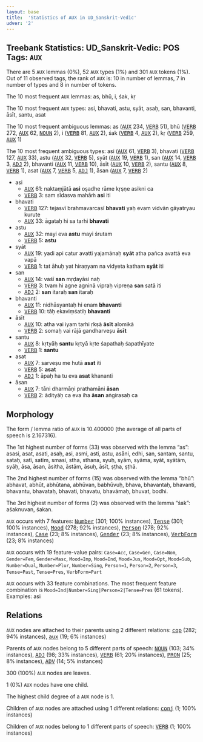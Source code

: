 ```yaml
---
layout: base
title:  'Statistics of AUX in UD_Sanskrit-Vedic'
udver: '2'
---
```


## Treebank Statistics: UD_Sanskrit-Vedic: POS Tags: `AUX`

There are 5 `AUX` lemmas (0%), 52 `AUX` types (1%) and 301 `AUX` tokens (1%).
Out of 11 observed tags, the rank of `AUX` is: 10 in number of lemmas, 7 in number of types and 8 in number of tokens.

The 10 most frequent `AUX` lemmas: as, bhū, i, śak, kṛ

The 10 most frequent `AUX` types:  asi, bhavati, astu, syāt, asaḥ, san, bhavanti, āsīt, santu, asat

The 10 most frequent ambiguous lemmas: as (<tt><a href="sa_vedic-pos-AUX.html">AUX</a></tt> 234, <tt><a href="sa_vedic-pos-VERB.html">VERB</a></tt> 51), bhū (<tt><a href="sa_vedic-pos-VERB.html">VERB</a></tt> 272, <tt><a href="sa_vedic-pos-AUX.html">AUX</a></tt> 62, <tt><a href="sa_vedic-pos-NOUN.html">NOUN</a></tt> 2), i (<tt><a href="sa_vedic-pos-VERB.html">VERB</a></tt> 81, <tt><a href="sa_vedic-pos-AUX.html">AUX</a></tt> 2), śak (<tt><a href="sa_vedic-pos-VERB.html">VERB</a></tt> 4, <tt><a href="sa_vedic-pos-AUX.html">AUX</a></tt> 2), kṛ (<tt><a href="sa_vedic-pos-VERB.html">VERB</a></tt> 259, <tt><a href="sa_vedic-pos-AUX.html">AUX</a></tt> 1)

The 10 most frequent ambiguous types:  asi (<tt><a href="sa_vedic-pos-AUX.html">AUX</a></tt> 61, <tt><a href="sa_vedic-pos-VERB.html">VERB</a></tt> 3), bhavati (<tt><a href="sa_vedic-pos-VERB.html">VERB</a></tt> 127, <tt><a href="sa_vedic-pos-AUX.html">AUX</a></tt> 33), astu (<tt><a href="sa_vedic-pos-AUX.html">AUX</a></tt> 32, <tt><a href="sa_vedic-pos-VERB.html">VERB</a></tt> 5), syāt (<tt><a href="sa_vedic-pos-AUX.html">AUX</a></tt> 19, <tt><a href="sa_vedic-pos-VERB.html">VERB</a></tt> 1), san (<tt><a href="sa_vedic-pos-AUX.html">AUX</a></tt> 14, <tt><a href="sa_vedic-pos-VERB.html">VERB</a></tt> 3, <tt><a href="sa_vedic-pos-ADJ.html">ADJ</a></tt> 2), bhavanti (<tt><a href="sa_vedic-pos-AUX.html">AUX</a></tt> 11, <tt><a href="sa_vedic-pos-VERB.html">VERB</a></tt> 10), āsīt (<tt><a href="sa_vedic-pos-AUX.html">AUX</a></tt> 10, <tt><a href="sa_vedic-pos-VERB.html">VERB</a></tt> 2), santu (<tt><a href="sa_vedic-pos-AUX.html">AUX</a></tt> 8, <tt><a href="sa_vedic-pos-VERB.html">VERB</a></tt> 1), asat (<tt><a href="sa_vedic-pos-AUX.html">AUX</a></tt> 7, <tt><a href="sa_vedic-pos-VERB.html">VERB</a></tt> 5, <tt><a href="sa_vedic-pos-ADJ.html">ADJ</a></tt> 1), āsan (<tt><a href="sa_vedic-pos-AUX.html">AUX</a></tt> 7, <tt><a href="sa_vedic-pos-VERB.html">VERB</a></tt> 2)


* asi
  * <tt><a href="sa_vedic-pos-AUX.html">AUX</a></tt> 61: naktaṃjātā <b>asi</b> oṣadhe rāme kṛṣṇe asikni ca
  * <tt><a href="sa_vedic-pos-VERB.html">VERB</a></tt> 3: sam sīdasva mahāṁ <b>asi</b> iti
* bhavati
  * <tt><a href="sa_vedic-pos-VERB.html">VERB</a></tt> 127: tejasvī brahmavarcasī <b>bhavati</b> yaḥ evam vidvān gāyatryau kurute
  * <tt><a href="sa_vedic-pos-AUX.html">AUX</a></tt> 33: āgataḥ hi sa tarhi <b>bhavati</b>
* astu
  * <tt><a href="sa_vedic-pos-AUX.html">AUX</a></tt> 32: mayi eva <b>astu</b> mayi śrutam
  * <tt><a href="sa_vedic-pos-VERB.html">VERB</a></tt> 5: <b>astu</b>
* syāt
  * <tt><a href="sa_vedic-pos-AUX.html">AUX</a></tt> 19: yadi api catur avattī yajamānaḥ <b>syāt</b> atha pañca avattā eva vapā
  * <tt><a href="sa_vedic-pos-VERB.html">VERB</a></tt> 1: tat āhuḥ yat hiraṇyam na vidyeta katham <b>syāt</b> iti
* san
  * <tt><a href="sa_vedic-pos-AUX.html">AUX</a></tt> 14: vaśī <b>san</b> mṛḍayāsi naḥ
  * <tt><a href="sa_vedic-pos-VERB.html">VERB</a></tt> 3: tvam hi agne agninā vipraḥ vipreṇa <b>san</b> satā iti
  * <tt><a href="sa_vedic-pos-ADJ.html">ADJ</a></tt> 2: <b>san</b> itaraḥ <b>san</b> itaraḥ
* bhavanti
  * <tt><a href="sa_vedic-pos-AUX.html">AUX</a></tt> 11: nidhāsyantaḥ hi enam <b>bhavanti</b>
  * <tt><a href="sa_vedic-pos-VERB.html">VERB</a></tt> 10: tāḥ ekaviṃśatiḥ <b>bhavanti</b>
* āsīt
  * <tt><a href="sa_vedic-pos-AUX.html">AUX</a></tt> 10: atha vai iyam tarhi ṛkṣā <b>āsīt</b> alomikā
  * <tt><a href="sa_vedic-pos-VERB.html">VERB</a></tt> 2: somaḥ vai rājā gandharveṣu <b>āsīt</b>
* santu
  * <tt><a href="sa_vedic-pos-AUX.html">AUX</a></tt> 8: kṛtyāḥ <b>santu</b> kṛtyā kṛte śapathaḥ śapathīyate
  * <tt><a href="sa_vedic-pos-VERB.html">VERB</a></tt> 1: <b>santu</b>
* asat
  * <tt><a href="sa_vedic-pos-AUX.html">AUX</a></tt> 7: sarveṣu me hutā <b>asat</b> iti
  * <tt><a href="sa_vedic-pos-VERB.html">VERB</a></tt> 5: <b>asat</b>
  * <tt><a href="sa_vedic-pos-ADJ.html">ADJ</a></tt> 1: āpaḥ ha tu eva <b>asat</b> khananti
* āsan
  * <tt><a href="sa_vedic-pos-AUX.html">AUX</a></tt> 7: tāni dharmāṇi prathamāni <b>āsan</b>
  * <tt><a href="sa_vedic-pos-VERB.html">VERB</a></tt> 2: ādityāḥ ca eva iha <b>āsan</b> aṅgirasaḥ ca

## Morphology

The form / lemma ratio of `AUX` is 10.400000 (the average of all parts of speech is 2.167316).

The 1st highest number of forms (33) was observed with the lemma “as”: asasi, asat, asati, asaḥ, asi, asmi, asti, astu, asāni, edhi, san, santam, santu, sataḥ, satī, satīm, smasi, stha, sthana, syuḥ, syām, syāma, syāt, syātām, syāḥ, āsa, āsan, āsitha, āstām, āsuḥ, āsīt, ṣṭha, ṣṭhā.

The 2nd highest number of forms (15) was observed with the lemma “bhū”: abhavat, abhūt, abhūtana, abhūvan, babhūvuḥ, bhava, bhavantaḥ, bhavanti, bhavantu, bhavataḥ, bhavati, bhavatu, bhavāmaḥ, bhuvat, bodhi.

The 3rd highest number of forms (2) was observed with the lemma “śak”: aśaknuvan, śakan.

`AUX` occurs with 7 features: <tt><a href="sa_vedic-feat-Number.html">Number</a></tt> (301; 100% instances), <tt><a href="sa_vedic-feat-Tense.html">Tense</a></tt> (301; 100% instances), <tt><a href="sa_vedic-feat-Mood.html">Mood</a></tt> (278; 92% instances), <tt><a href="sa_vedic-feat-Person.html">Person</a></tt> (278; 92% instances), <tt><a href="sa_vedic-feat-Case.html">Case</a></tt> (23; 8% instances), <tt><a href="sa_vedic-feat-Gender.html">Gender</a></tt> (23; 8% instances), <tt><a href="sa_vedic-feat-VerbForm.html">VerbForm</a></tt> (23; 8% instances)

`AUX` occurs with 19 feature-value pairs: `Case=Acc`, `Case=Gen`, `Case=Nom`, `Gender=Fem`, `Gender=Masc`, `Mood=Imp`, `Mood=Ind`, `Mood=Jus`, `Mood=Opt`, `Mood=Sub`, `Number=Dual`, `Number=Plur`, `Number=Sing`, `Person=1`, `Person=2`, `Person=3`, `Tense=Past`, `Tense=Pres`, `VerbForm=Part`

`AUX` occurs with 33 feature combinations.
The most frequent feature combination is `Mood=Ind|Number=Sing|Person=2|Tense=Pres` (61 tokens).
Examples: asi


## Relations

`AUX` nodes are attached to their parents using 2 different relations: <tt><a href="sa_vedic-dep-cop.html">cop</a></tt> (282; 94% instances), <tt><a href="sa_vedic-dep-aux.html">aux</a></tt> (19; 6% instances)

Parents of `AUX` nodes belong to 5 different parts of speech: <tt><a href="sa_vedic-pos-NOUN.html">NOUN</a></tt> (103; 34% instances), <tt><a href="sa_vedic-pos-ADJ.html">ADJ</a></tt> (98; 33% instances), <tt><a href="sa_vedic-pos-VERB.html">VERB</a></tt> (61; 20% instances), <tt><a href="sa_vedic-pos-PRON.html">PRON</a></tt> (25; 8% instances), <tt><a href="sa_vedic-pos-ADV.html">ADV</a></tt> (14; 5% instances)

300 (100%) `AUX` nodes are leaves.

1 (0%) `AUX` nodes have one child.

The highest child degree of a `AUX` node is 1.

Children of `AUX` nodes are attached using 1 different relations: <tt><a href="sa_vedic-dep-conj.html">conj</a></tt> (1; 100% instances)

Children of `AUX` nodes belong to 1 different parts of speech: <tt><a href="sa_vedic-pos-VERB.html">VERB</a></tt> (1; 100% instances)

